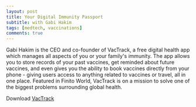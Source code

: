 ```yaml
---
layout: post
title: Your Digital Immunity Passport
subtitle: with Gabi Hakim
tags: [medtech, vaccinations]
comments: true
---
```


Gabi Hakim is the CEO and co-founder of VacTrack, a free digital health app which manages all aspects of you or your family's immunity. The app allows you to store records of your past vaccines, get reminded about future vaccines, and even gives you the ability to book vaccines directly from your phone - giving users access to anything related to vaccines or travel, all in one place. Featured in Finito World, VacTrack is on a mission to solve one of the biggest problems surrounding global health.

Download [VacTrack](https://www.vactrackportal.com/)